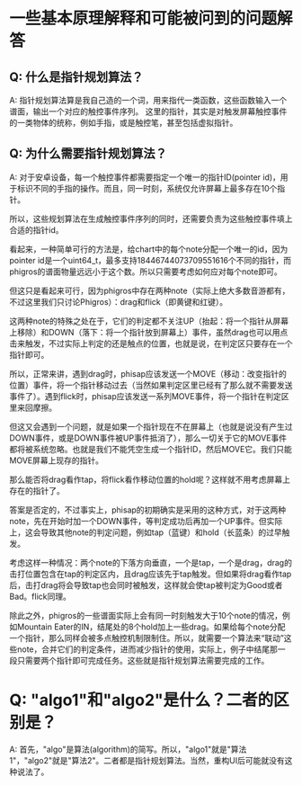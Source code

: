 # 一些基本原理解释和可能被问到的问题解答
## Q: 什么是指针规划算法？
A: 指针规划算法算是我自己造的一个词，用来指代一类函数，这些函数输入一个谱面，输出一个对应的触控事件序列。
这里的指针，其实是对触发屏幕触控事件的一类物体的统称，例如手指，或是触控笔，甚至包括虚拟指针。

## Q: 为什么需要指针规划算法？
A: 对于安卓设备，每一个触控事件都需要指定一个唯一的指针ID(pointer id)，用于标识不同的手指的操作。而且，同一时刻，系统仅允许屏幕上最多存在10个指针。

所以，这些规划算法在生成触控事件序列的同时，还需要负责为这些触控事件填上合适的指针id。

看起来，一种简单可行的方法是，给chart中的每个note分配一个唯一的id，因为pointer id是一个uint64_t，最多支持18446744073709551616个不同的指针，而phigros的谱面物量远远小于这个数。所以只需要考虑如何应对每个note即可。

但这只是看起来可行，因为phigros中存在两种note（实际上绝大多数音游都有，不过这里我们只讨论Phigros）：drag和flick（即黄键和红键）。

这两种note的特殊之处在于，它们的判定都不关注UP（抬起：将一个指针从屏幕上移除）和DOWN（落下：将一个指针放到屏幕上）事件，虽然drag也可以用点击来触发，不过实际上判定的还是触点的位置，也就是说，在判定区只要存在一个指针即可。

所以，正常来讲，遇到drag时，phisap应该发送一个MOVE（移动：改变指针的位置）事件，将一个指针移动过去（当然如果判定区里已经有了那么就不需要发送事件了）。遇到flick时，phisap应该发送一系列MOVE事件，将一个指针在判定区里来回摩擦。

但这又会遇到一个问题，就是如果一个指针现在不在屏幕上（也就是说没有产生过DOWN事件，或是DOWN事件被UP事件抵消了），那么一切关于它的MOVE事件都将被系统忽略。也就是我们不能凭空生成一个指针ID，然后MOVE它。我们只能MOVE屏幕上现存的指针。

那么能否将drag看作tap，将flick看作移动位置的hold呢？这样就不用考虑屏幕上存在的指针了。

答案是否定的，不过事实上，phisap的初期确实是采用的这种方式，对于这两种note，先在开始时加一个DOWN事件，等判定成功后再加一个UP事件。但实际上，这会导致其他note的判定问题，例如tap（蓝键）和hold（长蓝条）的过早触发。

考虑这样一种情况：两个note的下落方向垂直，一个是tap，一个是drag，drag的击打位置包含在tap的判定区内，且drag应该先于tap触发。但如果将drag看作tap后，击打drag将会导致tap也会同时被触发，这样就会使tap被判定为Good或者Bad。flick同理。

除此之外，phigros的一些谱面实际上会有同一时刻触发大于10个note的情况，例如Mountain Eater的IN，结尾处的8个hold加上一些drag。如果给每个note分配一个指针，那么同样会被多点触控机制限制住。所以，就需要一个算法来“联动”这些note，合并它们的判定条件，进而减少指针的使用，实际上，例子中结尾那一段只需要两个指针即可完成任务。这些就是指针规划算法需要完成的工作。

# Q: "algo1"和"algo2"是什么？二者的区别是？
A: 首先，"algo"是算法(algorithm)的简写。所以，"algo1"就是"算法1"，"algo2"就是"算法2"。二者都是指针规划算法。当然，重构UI后可能就没有这种说法了。


